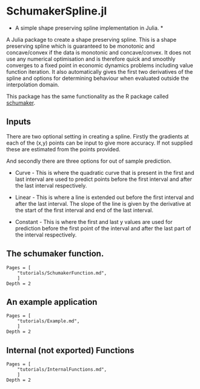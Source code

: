 
<a id='SchumakerSpline.jl-1'></a>

# SchumakerSpline.jl


  * A simple shape preserving spline implementation in Julia. *  A Julia package to create a shape preserving spline. This is a shape preserving spline which is guaranteed to be monotonic and concave/convex if the data is monotonic and concave/convex. It does not use any numerical optimisation and is therefore quick and smoothly converges to a fixed point in economic dynamics problems including value function iteration. It also automatically gives the first two derivatives of the spline and options for determining behaviour when evaluated outside the interpolation domain.  This package has the same functionality as the R package called [schumaker](https://cran.r-project.org/web/packages/schumaker/index.html).  ## Inputs  There are two optional setting in creating a spline. Firstly the gradients at each of the (x,y) points can be input to give more accuracy. If not supplied these are estimated from the points provided.  And secondly there are three options for out of sample prediction. 
  * Curve - This is where the quadratic curve that is present in the first and last interval are used to predict points before the first interval and after the last interval respectively. 
  * Linear - This is where a line is extended out before the first interval and after the last interval. The slope of the line is given by the derivative at the start of the first interval and end of the last interval. 
  * Constant - This is where the first and last y values are used for prediction before the first point of the interval and after the last part of the interval respectively.  ## The schumaker function.  ```@contents Pages = [     "tutorials/SchumakerFunction.md",     ] Depth = 2 ```  ## An example application  ```@contents Pages = [     "tutorials/Example.md",     ] Depth = 2 ```   ## Internal (not exported) Functions  ```@contents Pages = [     "tutorials/InternalFunctions.md",     ] Depth = 2 ```


